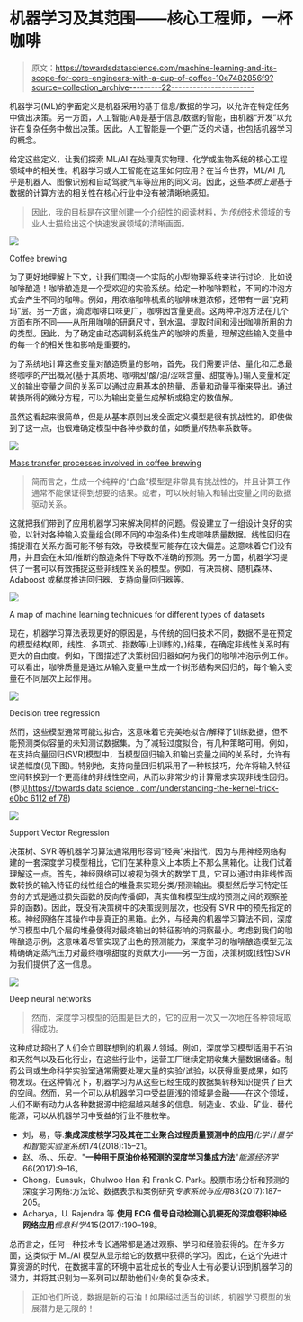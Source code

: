 # 机器学习及其范围——核心工程师，一杯咖啡

> 原文：<https://towardsdatascience.com/machine-learning-and-its-scope-for-core-engineers-with-a-cup-of-coffee-10e7482856f9?source=collection_archive---------22----------------------->

机器学习(ML)的字面定义是机器采用的基于信息/数据的学习，以允许在特定任务中做出决策。另一方面，人工智能(AI)是基于信息/数据的智能，由机器“开发”以允许在复杂任务中做出决策。因此，人工智能是一个更广泛的术语，也包括机器学习的概念。

给定这些定义，让我们探索 ML/AI 在处理真实物理、化学或生物系统的核心工程领域中的相关性。机器学习或人工智能在这里如何应用？在当今世界，ML/AI 几乎是机器人、图像识别和自动驾驶汽车等应用的同义词。因此，这些*本质上是*基于数据的计算方法的相关性在核心行业中没有被清晰地感知。

> 因此，我的目标是在这里创建一个介绍性的阅读材料，为*传统*技术领域的专业人士描绘出这个快速发展领域的清晰画面。

![](img/ee205307475da0400d65417d971edbdc.png)

Coffee brewing

为了更好地理解上下文，让我们围绕一个实际的小型物理系统来进行讨论，比如说咖啡酿造！咖啡酿造是一个受欢迎的实验系统。给定一种咖啡颗粒，不同的冲泡方式会产生不同的咖啡。例如，用浓缩咖啡机煮的咖啡味道浓郁，还带有一层“克莉玛”层。另一方面，滴滤咖啡口味更广，咖啡因含量更高。这两种冲泡方法在几个方面有所不同——从所用咖啡的研磨尺寸，到水温，提取时间和浸出咖啡所用的力的类型。因此，为了确定由动态调制系统生产的咖啡的质量，理解这些输入变量中的每一个的相关性和影响是重要的。

为了系统地计算这些变量对酿造质量的影响，首先，我们需要评估、量化和汇总最终咖啡的产出概况(基于其质地、咖啡因/酸/油/涩味含量、甜度等)。)输入变量和定义的输出变量之间的关系可以通过应用基本的热量、质量和动量平衡来导出。通过转换所得的微分方程，可以为输出变量生成解析或稳定的数值解。

虽然这看起来很简单，但是从基本原则出发全面定义模型是很有挑战性的。即使做到了这一点，也很难确定模型中各种参数的值，如质量/传热率系数等。

![](img/c312be9b8f04ce507c9b6c4361e46644.png)

[Mass transfer processes involved in coffee brewing](https://phys.org/news/2016-11-mathematics-coffee-ideal-brew.html)

> 简而言之，生成一个纯粹的“白盒”模型是非常具有挑战性的，并且计算工作通常不能保证得到想要的结果。或者，可以映射输入和输出变量之间的数据驱动关系。

这就把我们带到了应用机器学习来解决同样的问题。假设建立了一组设计良好的实验，以针对各种输入变量组合(即不同的冲泡条件)生成咖啡质量数据。线性回归在捕捉潜在关系方面可能不够有效，导致模型可能存在较大偏差。这意味着它们没有用，并且会在未知/推断的酿造条件下导致不准确的预测。另一方面，机器学习提供了一套可以有效捕捉这些非线性关系的模型。例如，有决策树、随机森林、Adaboost 或梯度推进回归器、支持向量回归器等。

![](img/0e09a67c871078a388d4af6a80231bae.png)

A map of machine learning techniques for different types of datasets

现在，机器学习算法表现更好的原因是，与传统的回归技术不同，数据不是在预定的模型结构(即，线性、多项式、指数等)上训练的。)结果，在确定非线性关系时有更大的自由度。例如，下图描述了决策树回归器如何为我们的咖啡冲泡示例工作。可以看出，咖啡质量是通过从输入变量中生成一个树形结构来回归的，每个输入变量在不同层次上起作用。

![](img/d1c3ee489ce371d50afbd64d1f4e505a.png)

Decision tree regression

然而，这些模型通常可能过拟合，这意味着它完美地拟合/解释了训练数据，但不能预测类似容量的未知测试数据集。为了减轻过度拟合，有几种策略可用。例如，在支持向量回归(SVR)模型中，当模型回归输入和输出变量之间的关系时，允许有误差幅度(见下图)。特别地，支持向量回归机采用了一种核技巧，允许将输入特征空间转换到一个更高维的非线性空间，从而以非常少的计算需求实现非线性回归。(参见[https://towards data science . com/understanding-the-kernel-trick-e0bc 6112 ef 78](/understanding-the-kernel-trick-e0bc6112ef78))

![](img/830bf54457017a4d0d38c0573b5b95af.png)

Support Vector Regression

决策树、SVR 等机器学习算法通常用形容词“经典”来指代，因为与用神经网络构建的一套深度学习模型相比，它们在某种意义上本质上不那么黑箱化。让我们试着理解这一点。首先，神经网络可以被视为强大的数学工具，它可以通过由非线性函数转换的输入特征的线性组合的堆叠来实现分类/预测输出。模型然后学习特定任务的方式是通过损失函数的反向传播(即，真实值和模型生成的预测之间的观察差异的函数)。因此，既没有决策树中的决策规则层次，也没有 SVR 中的预先指定的核。神经网络在其操作中是真正的黑箱。此外，与经典的机器学习算法不同，深度学习模型中几个层的堆叠使得对最终输出的特征影响的洞察最小。考虑到我们的咖啡酿造示例，这意味着尽管实现了出色的预测能力，深度学习的咖啡酿造模型无法精确确定蒸汽压力对最终咖啡甜度的贡献大小——另一方面，决策树或(线性)SVR 为我们提供了这一信息。

![](img/3b7ddc0d39578be0121d5c15384f0073.png)

Deep neural networks

> 然而，深度学习模型的范围是巨大的，它的应用一次又一次地在各种领域取得成功。

这种成功超出了人们会立即联想到的机器人领域。例如，深度学习模型适用于石油和天然气以及石化行业，在这些行业中，运营工厂继续定期收集大量数据储备。制药公司或生命科学实验室通常需要处理大量的实验/试验，以获得重要成果，如药物发现。在这种情况下，机器学习为从这些已经生成的数据集转移知识提供了巨大的空间。然而，另一个可以从机器学习中受益匪浅的领域是金融——在这个领域，人们不断有动力从各种数据源中挖掘越来越多的信息。制造业、农业、矿业、替代能源，可以从机器学习中受益的行业不胜枚举。

*   刘，易，等.**集成深度核学习及其在工业聚合过程质量预测中的应用***化学计量学和智能实验室系统*174(2018):15–21。
*   赵、杨、、乐安。"**一种用于原油价格预测的深度学习集成方法**"*能源经济学*66(2017):9–16。
*   Chong，Eunsuk，Chulwoo Han 和 Frank C. Park。股票市场分析和预测的深度学习网络:方法论、数据表示和案例研究*专家系统与应用*83(2017):187–205。
*   Acharya，U. Rajendra 等.**使用 ECG 信号自动检测心肌梗死的深度卷积神经网络应用***信息科学*415(2017):190–198。

总而言之，任何一种技术专长通常都是通过观察、学习和经验获得的。在许多方面，这类似于 ML/AI 模型从显示给它的数据中获得的学习。因此，在这个先进计算资源的时代，在数据丰富的环境中茁壮成长的专业人士有必要认识到机器学习的潜力，并将其识别为一系列可以帮助他们业务的复杂技术。

> 正如他们所说，数据是新的石油！如果经过适当的训练，机器学习模型的发展潜力是无限的！